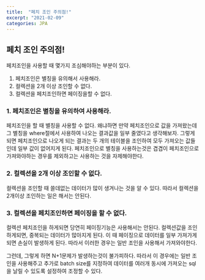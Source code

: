 ```yaml
---
title:  "페치 조인 주의점!"
excerpt: "2021-02-09"
categories: JPA
---
```

## 페치 조인 주의점!
페치조인을 사용할 때 몇가지 조심해야하는 부분이 있다.

1. 페치조인은 별칭을 유의해서 사용해라.
2. 컬렉션을 2개 이상 조인할 수 없다.
3. 컬렉션을 페치조인하면 페이징을할 수 없다.

### 1. 페치조인은 별칭을 유의하여 사용해라.
페치조인을 할 때 별칭을 사용할 수 없다. 왜냐하면 만약 페치조인으로 값을 가져왔는데 그 별칭을 where절에서 사용하여 나오는 결과값을 일부 줄였다고 생각해보자. 그렇게 되면 페치조인으로 나오게 되는 결과는 두 개의 테이블을 조인하여 모두 가져오는 값들인데 일부 값이 없어지게 된다. 페치조인으로 별칭을 사용하는것은 겹겹이 페치조인으로 가져와야하는 경우를 제외하고는 사용하는 것을 자제해야한다.

### 2. 컬렉션을 2개 이상 조인할 수 없다.
컬렉션을 조인할 때 쓸데없는 데이터가 많이 생겨나는 것을 알 수 있다. 따라서 컬렉션을 2개이상 조인하는 일은 해서는 안된다.

### 3. 컬렉션을 페치조인하면 페이징을 할 수 없다.
컬렉션 페치조인을 하게되면 당연히 페이징기능은 사용해서는 안된다. 컬렉션값을 조인하게되면, 중복되는 데이터가 많아지게 된다. 이 때 페이징으로 데이터를 일부 가져가게 되면 손실이 발생하게 된다. 따라서 이러한 경우는 일반 조인을 사용해서 가져와야한다.

그런데, 그렇게 하면 N+1문제가 발생하는것이 불가피하다. 따라서 이 경우에는 일반 조인을 사용해주고 추가로 batch size를 지정하여 데이터를 여러개 동시에 가져오는 sql을 날릴 수 있도록 설정하여 조정할 수 있다.